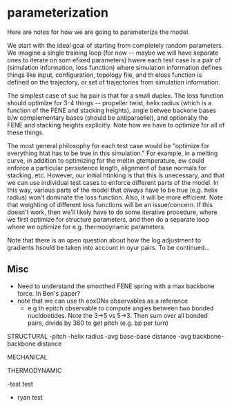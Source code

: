 # parameterization

Here are notes for how we are going to parameterize the model.

We start with the ideal goal of starting from completely random parameters. We imagine a single training loop (for now -- maybe we will have separate ones to iterate on som efixed parameters) hwere each test case is a pair of (simulation information, loss function) where simulation information defines things like input, configuration, topology file, and th eloss function is defined on the trajectory, or set of trajectories from simulation information.

The simplest case of suc ha pair is that for a small duplex. The loss function should optimize for 3-4 things -- propeller twist, helix radius (which is a function of the FENE and stacking heights), angle betwee backone bases b/w complementary bases (should be antiparaellel), and optionally the FENE and stacking heights explicitly. Note how we have to optimize for all of these things.

The most general philosophy for each test case would be "optimize for everything htat has to be true in this simulation." For example, in a melting curve, in addition to optimizing for the meltin gtemperature, ew could enforce a particular persistence length, alignment of base normals for stacking, etc.
However, our initial htinking is that this is unecessary, and that we can use individual test cases to enforce different parts of the model. In this way, various parts of the model that *always* have to be true (e.g. helix radius) won't dominate the loss function. Also, it will be more efficient.
Note that weighting of different loss functions will be an issue/concern.
If this doesn't work, then we'll likely have to do some iterative procedure, where we first optimize for structure parameters, and then do a separate loop where we optimize for e.g. thermodynamic parameters

Note that there is an open question about how the log adjustment to gradients hsould be taken into account in oyur pairs. To be continued...


## Misc
- Need to understand the smoothed FENE spring with a max backbone force. In Ben's paper?
- note that we can use th eoxDNa observables as a reference
  - e.g th epitch observable to compute angles between two bonded nucldoetides. Note the 3->5 vs 5->3. Then sum over all bonded pairs, divide by 360 to get pitch (e.g. bp per turn)

STRUCTURAL
-pitch
-helix radius
-avg base-base distance
-avg backbone-backbone distance

MECHANICAL

THERMODYNAMIC

-test test
- ryan test
